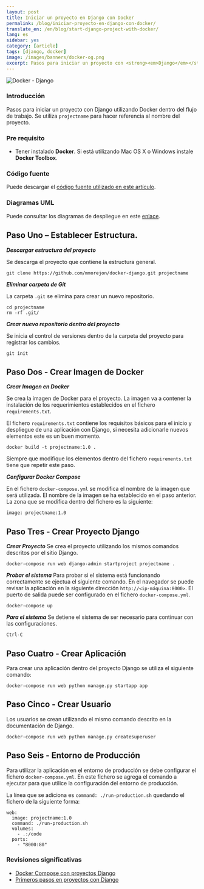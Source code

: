 ```yaml
---
layout: post
title: Iniciar un proyecto en Django con Docker
permalink: /blog/iniciar-proyecto-en-django-con-docker/
translate_en: /en/blog/start-django-project-with-docker/
lang: es
sidebar: yes
category: [article]
tags: [django, docker]
image: /images/banners/docker-og.png
excerpt: Pasos para iniciar un proyecto con <strong><em>Django</em></strong> utilizando <strong><em>Docker</em></strong> dentro del <strong><em>flujo de trabajo</em></strong>.
---
```

<img src="{{ site.baseurl }}/images/banners/django-docker.png" title="Docker - Django" name="Docker - Django" />

### Introducción

Pasos para iniciar un proyecto con Django utilizando Docker dentro del flujo de trabajo. Se utiliza `projectname` para hacer referencia al nombre del proyecto.

### Pre requisito

* Tener instalado **Docker**. Si está utilizando Mac OS X o Windows instale **Docker Toolbox**.

### Código fuente

Puede descargar el <a href="https://github.com/mmorejon/docker-django" target="_blank">código fuente utilizado en este artículo</a>.

### Diagramas UML

Puede consultar los diagramas de despliegue en este <a href="{{ site.baseurl }}/blog/diagrama-despliegue-docker-django/">enlace</a>.

## Paso Uno – Establecer Estructura.

**_Descargar estructura del proyecto_**

Se descarga el proyecto que contiene la estructura general.

```
git clone https://github.com/mmorejon/docker-django.git projectname
```

**_Eliminar carpeta de Git_**

La carpeta `.git` se elimina para crear un nuevo repositorio.

```
cd projectname
rm -rf .git/
```

**_Crear nuevo repositorio dentro del proyecto_**

Se inicia el control de versiones dentro de la carpeta del proyecto para registrar los cambios.

```
git init
```

## Paso Dos - Crear Imagen de Docker

**_Crear Imagen en Docker_**

Se crea la imagen de Docker para el proyecto. La imagen va a contener la instalación de los requerimientos establecidos en el fichero `requirements.txt`.

El fichero `requirements.txt` contiene los requisitos básicos para el inicio y despliegue de una aplicación con Django, si necesita adicionarle nuevos elementos este es un buen momento.

```
docker build -t projectname:1.0 .
```

Siempre que modifique los elementos dentro del fichero `requirements.txt` tiene que repetir este paso.


**_Configurar Docker Compose_**

En el fichero `docker-compose.yml` se modifica el nombre de la imagen que será utilizada. El nombre de la imagen se ha establecido en el paso anterior. La zona que se modifica dentro del fichero es la siguiente:
```
image: projectname:1.0
```

## Paso Tres - Crear Proyecto Django

**_Crear Proyecto_**
Se crea el proyecto utilizando los mismos comandos descritos por el sitio Django.

```
docker-compose run web django-admin startproject projectname .
```

**_Probar el sistema_**
Para probar si el sistema está funcionando correctamente se ejectua el siguiente comando. En el navegador se puede revisar la aplicación en la siguiente dirección `http://<ip-máquina:8000>`. El puerto de salida puede ser configurado en el fichero `docker-compose.yml`.

```
docker-compose up
```

**_Para el sistema_**
Se detiene el sistema de ser necesario para continuar con las configuraciones.

```
Ctrl-C
```

## Paso Cuatro - Crear Aplicación

Para crear una aplicación dentro del proyecto Django se utiliza el siguiente comando:

```
docker-compose run web python manage.py startapp app
```

## Paso Cinco - Crear Usuario

Los usuarios se crean utilizando el mismo comando descrito en la documentación de Django.

```
docker-compose run web python manage.py createsuperuser
```

## Paso Seis - Entorno de Producción

Para utilizar la aplicación en el entorno de producción se debe configurar el fichero `docker-compose.yml`. En este fichero se agrega el comando a ejecutar para que utilice la configuración del entorno de producción.

La línea que se adiciona es `command: ./run-production.sh` quedando el fichero de la siguiente forma:

```
web:
  image: projectname:1.0
  command: ./run-production.sh
  volumes:
    - .:/code
  ports:
    - "8000:80"
```

### Revisiones significativas

* <a target="_blank" href="https://docs.docker.com/compose/django/">Docker Compose con proyectos Django</a>
* <a target="_blank" href="https://docs.djangoproject.com/es/1.9/intro/tutorial01/">Primeros pasos en proyectos con Django</a>
